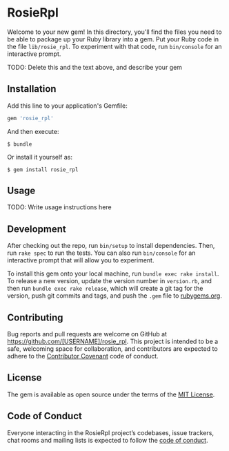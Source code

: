 # RosieRpl

Welcome to your new gem! In this directory, you'll find the files you need to be able to package up your Ruby library into a gem. Put your Ruby code in the file `lib/rosie_rpl`. To experiment with that code, run `bin/console` for an interactive prompt.

TODO: Delete this and the text above, and describe your gem

## Installation

Add this line to your application's Gemfile:

```ruby
gem 'rosie_rpl'
```

And then execute:

    $ bundle

Or install it yourself as:

    $ gem install rosie_rpl

## Usage

TODO: Write usage instructions here

## Development

After checking out the repo, run `bin/setup` to install dependencies. Then, run `rake spec` to run the tests. You can also run `bin/console` for an interactive prompt that will allow you to experiment.

To install this gem onto your local machine, run `bundle exec rake install`. To release a new version, update the version number in `version.rb`, and then run `bundle exec rake release`, which will create a git tag for the version, push git commits and tags, and push the `.gem` file to [rubygems.org](https://rubygems.org).

## Contributing

Bug reports and pull requests are welcome on GitHub at https://github.com/[USERNAME]/rosie_rpl. This project is intended to be a safe, welcoming space for collaboration, and contributors are expected to adhere to the [Contributor Covenant](http://contributor-covenant.org) code of conduct.

## License

The gem is available as open source under the terms of the [MIT License](https://opensource.org/licenses/MIT).

## Code of Conduct

Everyone interacting in the RosieRpl project’s codebases, issue trackers, chat rooms and mailing lists is expected to follow the [code of conduct](https://github.com/[USERNAME]/rosie_rpl/blob/master/CODE_OF_CONDUCT.md).
